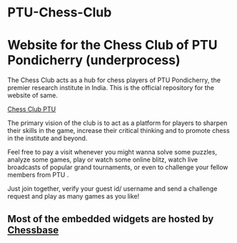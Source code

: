 # PTU-Chess-Club
# Website for the Chess Club of PTU Pondicherry (underprocess)
 The Chess Club acts as a hub for chess players of PTU Pondicherry, the premier research institute in India. This is the official repository for the website of same.

[Chess Club PTU](https://ptuniv.edu.in/)

The primary vision of the club is to act as a platform for players to sharpen their skills in the game, increase their critical thinking and to promote chess in the institute and beyond.

Feel free to pay a visit whenever you might wanna solve some puzzles, analyze some games, play or watch some online blitz, watch live broadcasts of popular grand tournaments, or even to challenge your fellow members from PTU . 

Just join together, verify your guest id/ username and send a challenge request and play as many games as you like!

## Most of the embedded widgets are hosted by [Chessbase](https://en.chessbase.com/)
